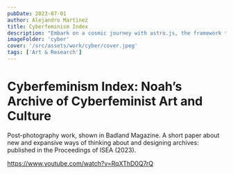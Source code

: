 ```yaml
---
pubDate: 2023-07-01
author: Alejandro Martinez
title: Cyberfeminism Index
description: "Embark on a cosmic journey with astro.js, the framework that makes interstellar development a breeze. Pair it with Tailwind CSS for a design that's out of this world"
imageFolder: 'cyber'
cover: '/src/assets/work/cyber/cover.jpeg'
tags: ['Art & Research']
---
```


# Cyberfeminism Index: Noah’s Archive of Cyberfeminist Art and Culture

Post-photography work, shown in Badland Magazine.
A short paper about new and expansive ways of thinking about and designing archives: published in the Proceedings of ISEA (2023).

https://www.youtube.com/watch?v=RqXThD0Q7rQ
